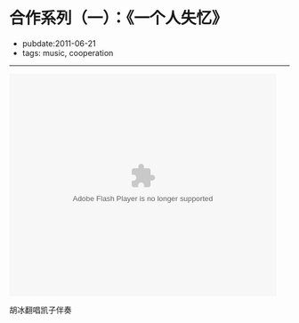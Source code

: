 # 合作系列（一）：《一个人失忆》

- pubdate:2011-06-21
- tags: music, cooperation


-----------

<embed src="http://www.tudou.com/v/ujCLKAvS5lU/&resourceId=0_05_05_99&bid=05/v.swf" type="application/x-shockwave-flash" allowscriptaccess="always" allowfullscreen="true" wmode="opaque" width="480" height="400"></embed>


胡冰翻唱凯子伴奏